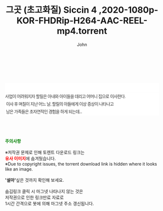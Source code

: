﻿---
layout: post
title:  "그곳 (초고화질) Siccin 4 ,2020-1080p-KOR-FHDRip-H264-AAC-REEL-mp4.torrent"
author: John
categories: [ 영화 ]
tags: [  ]
image:  
description: "그곳 (초고화질) Siccin 4 ,2020-1080p-KOR-FHDRip-H264-AAC-REEL-mp4 torrent 정보 공유"
toc: true
toc_sticky: true
---

<br>
<div class="view-img">
<a class="view_image" href="https://torrentmobile60.com/bbs/view_image.php?fn=%2Fdata%2Ffile%2Fmovie%2F3735182707_kHC5G1e8_312a9a2aaa7dd218451cd9f1bad23e1ff0b05d9f.jpg" target="_blank"><img alt="" class="img-tag" content="https://torrentmobile60.com/data/file/movie/3735182707_kHC5G1e8_312a9a2aaa7dd218451cd9f1bad23e1ff0b05d9f.jpg" itemprop="image" src="https://torrentmobile60.com/data/file/movie/3735182707_kHC5G1e8_312a9a2aaa7dd218451cd9f1bad23e1ff0b05d9f.jpg"/></a><a class="view_image" href="https://torrentmobile60.com/bbs/view_image.php?fn=%2Fdata%2Ffile%2Fmovie%2F3735182707_OvhIYcdH_0132dead29a41c99017d3d0aee9906f56133081a.jpg" target="_blank"><img alt="" class="img-tag" content="https://torrentmobile60.com/data/file/movie/3735182707_OvhIYcdH_0132dead29a41c99017d3d0aee9906f56133081a.jpg" itemprop="image" src="https://torrentmobile60.com/data/file/movie/3735182707_OvhIYcdH_0132dead29a41c99017d3d0aee9906f56133081a.jpg"/></a></div><div class="view-content" itemprop="description">
<p><br/></p><div class="title_area" style="margin:0px 0px 9px;padding:0px;list-style:none;font-size:12px;font-family:'나눔고딕', NanumGothic, '돋움', Dotum, Helvetica, 'AppleSDGothicNeo-Medium', AppleGothic, sans-serif;height:30px;float:none;background-color:rgb(255,255,255);"><h4 class="h_story" style="margin:5px 10px 0px 0px;padding:0px;list-style:none;font-size:12px;font-family:'돋움', sans-serif;height:18px;width:49px;background:url(&quot;https://ssl.pstatic.net/static/movie/2020/10/h_tx_sp5.png&quot;) no-repeat 0px -17px;float:left;"><strong class="blind" style="margin:0px;padding:0px;list-style:none;font-size:0px;font-family:inherit;color:inherit;width:1px;height:1px;line-height:0;">줄거리</strong></h4></div><p class="con_tx" style="margin-top:-7px;margin-bottom:-6px;list-style:none;font-size:14px;font-family:'나눔고딕', NanumGothic, '돋움', Dotum, Helvetica, 'AppleSDGothicNeo-Medium', AppleGothic, sans-serif;color:rgb(51,51,51);background-image:url(&quot;https://ssl.pstatic.net/static/movie/2014/01/blank.gif&quot;);letter-spacing:-1px;line-height:25px;background-color:rgb(255,255,255);">사업이 어려워지자 할릴은 아내와 아이들을 데리고 어머니 집으로 이사한다.<br style="list-style:none;font-size:12px;font-family:'돋움', sans-serif;color:rgb(0,0,0);"/> 이사 후 며칠이 지난 어느 날, 할릴의 아들에게 이상 증상이 나타나고<br style="list-style:none;font-size:12px;font-family:'돋움', sans-serif;color:rgb(0,0,0);"/> 남은 가족들은 초자연적인 경험을 하게 되는데...</p> </div>
    
<br><br><br>
<p data-ke-size="size16"><b><span style="color: green;">주의사항</span></b><br /><br />※저작권 문제로 인해 토렌트 다운로드 링크는<br /><b><span style="color: red;">유사 이미지</span></b>에 숨겨뒀습니다.<br />※Due to copyright issues, the torrent download link is hidden where it looks like an image.<br /><br /><b>'설마'</b>싶은 것까지 확인해 보세요.<br /><br />숨김링크 클릭 시 마그넷 나타나지 않는 것은<br />저작권으로 인한 링크만료 자료로<br />1시간 간격으로 봇에 의해 마그넷 주소 갱신됩니다.</p>
